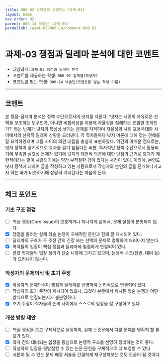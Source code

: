 ```yaml
---
title: 006-02 김재겸의 코멘트b (과제-03) 
layout: home
nav_order: 02
parent: 006-14 박솔민 (과제-03)
permalink: /asmt-03/006-14/comment-006-02
---
```


# 과제-03 쟁점과 딜레마 분석에 대한 코멘트

- 대상과제: `과제-03 쟁점과 딜레마 분석`
- 코멘트를 제공하는 학생: `006-02 김재겸(작성자)` 
- 코멘트를 받는 학생: `006-14 박솔민(코멘트를 받는 학생 이름)` 

---

## 코멘트

본 쟁점-딜레마 분석은 정책 수단으로서의 넛지를 다룬다. ‘넛지는 시민의 자유로운 선택을 보조하는 도구인가, 아니면 비합리성을 이용해 자율성을 침해하는 은밀한 조작인가?’ 라는 난제가 넛지의 특성상 생기는 문제를 지적하며 자율성과 사회 효용극대화 사이에서의 선택적 딜레마 상황을 드러낸다. 각 학자들마다 넛지 이론에 대해 갖는 견해를 잘 요약하였으며 그들 사이의 의견 대립을 충실히 표현하였다. 약간의 아쉬운 점으로는, 넛지 정책이 장기적으로 효과를 갖기 힘들다는 비판, 독자적인 정책 수단으로서 활용되기에 부족한 실효성 문제가 있기에 넛지의 대안적 의견에 대한 단점의 근거로 효과가 제한적이라는 말이 사용되기에는 약간 부적절한 감이 있다는 사견이 있다. 이외에, 본인도 넛지 정책에 대하여 글을 작성하고 있는 사람으로서 작성자와 본인의 글을 전개해나가고자 하는 바가 비슷하기에 상당히 기대된다는 마음이 든다.

---

## 체크 포인트

### **기초 구조 점검**
- [ ] 핵심 쟁점(Core Issue)이 모호하거나 지나치게 넓어서, 문제 설정이 분명하지 않다.
- [x] 쟁점을 둘러싼 실제 학술 논쟁이 구체적인 문헌과 함께 잘 제시되어 있다.
- [ ] 딜레마의 구조가 두 주장 간의 긴장 또는 선택의 문제로 명확하게 드러나지 않는다.
- [x] 학자들의 입장이 핵심 쟁점과 딜레마에 밀접하게 연결되어 있다.
- [ ] 관련 학자들의 입장 정리가 단순 나열에 그치고 있으며, 논쟁적 구조(찬반, 대비 등)가 드러나지 않는다.

### **작성자의 문제의식 및 초기 주장**
- [x] 작성자의 문제의식이 쟁점과 딜레마를 반영하여 논리적으로 연결되어 있다.
- [ ] 작성자의 초기 주장이 제시되어 있으나, 그것이 본문에서 제시된 학술 논쟁과 어떤 방식으로 연결되는지가 불분명하다.
- [x] 초기 주장이 학자들의 논의 사이에서 스스로의 입장을 잘 구성하고 있다.

### **개선 방향 제안**
- [ ] 핵심 쟁점을 좁고 구체적으로 설정하여, 실제 논증문에서 다룰 문제를 명확히 할 필요가 있다.
- [x] 학자 간의 대비되는 입장을 중심으로 논쟁적 구조를 선명히 정리하는 것이 좋다.
- [ ] 작성자의 입장을 뒷받침할 수 있는 논문·문헌을 구체적으로 더 보강할 수 있다.
- [ ] 서론이 될 수 있는 문제 배경 서술을 간결하게 재구성해보는 것도 도움이 될 것이다.
